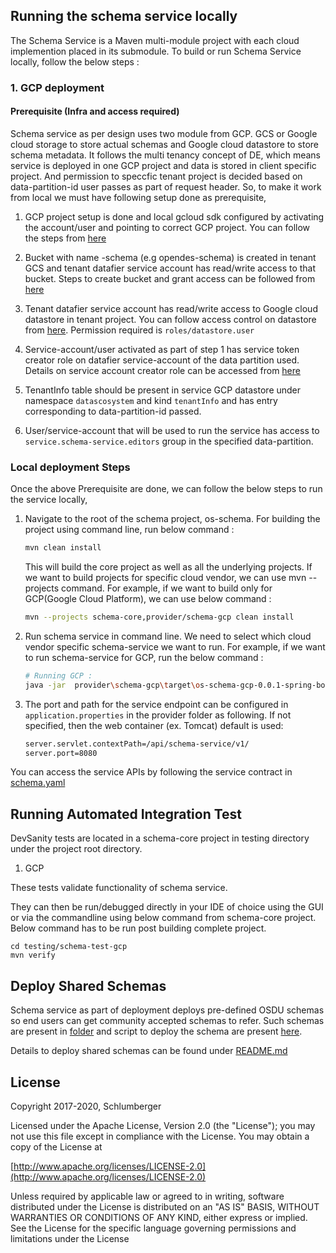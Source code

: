 ## Running the schema service locally

The Schema Service is a Maven multi-module project with each cloud implemention placed in its submodule. To build or run Schema Service locally, follow the below steps :

### 1. GCP deployment

#### Prerequisite (Infra and access required) 

Schema service as per design uses two module from GCP. GCS or Google cloud storage to store actual schemas and Google cloud datastore to store schema metadata. It follows the multi tenancy 
concept of DE, which means service is deployed in one GCP project and data is stored in client specific project. And permission to speccfic tenant project is decided based on data-partition-id user passes
as part of request header. So, to make it work from local we must have following setup done as prerequisite,

1. GCP project setup is done and local gcloud sdk configured by activating the account/user and pointing to correct GCP project. You can follow the steps from [here](https://cloud.google.com/deployment-manager/docs/step-by-step-guide/installation-and-setup)

2. Bucket with name <project-id>-schema (e.g opendes-schema) is created in tenant GCS and tenant datafier service account has read/write access to that bucket. Steps to create bucket and grant access can be followed from [here](https://cloud.google.com/storage/docs/creating-buckets)

3. Tenant datafier service account has read/write access to Google cloud datastore in tenant project. You can follow access control on datastore from [here](https://cloud.google.com/datastore/docs/access/iam). Permission required is ```roles/datastore.user```

4. Service-account/user activated as part of step 1 has service token creator role on datafier service-account of the data partition used. Details on service account creator role can be accessed from [here](https://cloud.google.com/iam/docs/service-accounts#the_service_account_token_creator_role)

5. TenantInfo table should be present in service GCP datastore under namespace ```datascosystem``` and kind ```tenantInfo``` and has entry corresponding to data-partition-id passed. 

6. User/service-account that will be used to run the service has access to ```service.schema-service.editors``` group in the specified data-partition.

### Local deployment Steps

Once the above Prerequisite are done, we can follow the below steps to run the service locally,

1. Navigate to the root of the schema project, os-schema. For building the project using command line, run below command :
    ```bash
    mvn clean install
    ```
    This will build the core project as well as all the underlying projects. If we want  to build projects for specific cloud vendor, we can use mvn --projects command. For example, if we want to build only for GCP(Google Cloud Platform), we can use below command :
    ```bash
    mvn --projects schema-core,provider/schema-gcp clean install
    ```
2. Run schema service in command line. We need to select which cloud vendor specific schema-service we want to run. For example, if we want to run schema-service for GCP, run the below command : 
    ```bash 
    # Running GCP : 
    java -jar  provider\schema-gcp\target\os-schema-gcp-0.0.1-spring-boot.jar
3. The port and path for the service endpoint can be configured in ```application.properties``` in the provider folder as following. If not specified, then  the web container (ex. Tomcat) default is used: 
    ```bash
    server.servlet.contextPath=/api/schema-service/v1/
    server.port=8080
    ```

You can access the service APIs by following the service contract in [schema.yaml](https://dev.azure.com/slb-des-ext-collaboration/open-data-ecosystem/_git/os-schema?path=%2Fdocs%2Fapi%2Fschema.yaml) 

## Running Automated Integration Test
DevSanity tests are located in a schema-core project in testing directory under the project root directory.

1. GCP

These tests validate functionality of schema service. 

They can then be run/debugged directly in your IDE of choice using the GUI or via the commandline using below command from schema-core project.
Below command has to be run post building complete project.
    

    cd testing/schema-test-gcp
    mvn verify


## Deploy Shared Schemas
Schema service as part of deployment deploys pre-defined OSDU schemas so end users can get community accepted schemas to refer. Such schemas are present in [folder](https://dev.azure.com/slb-des-ext-collaboration/open-data-ecosystem/_git/os-schema?path=%2Fdeployments%2Fshared-schemas%2Fosdu) and script to deploy the schema are present [here](https://dev.azure.com/slb-des-ext-collaboration/open-data-ecosystem/_git/os-schema?path=%2Fdeployments%2Fscripts). 

Details to deploy shared schemas can be found under [README.md](deployments/shared-schemas/README.md)
    


## License
Copyright 2017-2020, Schlumberger

Licensed under the Apache License, Version 2.0 (the "License");
you may not use this file except in compliance with the License.
You may obtain a copy of the License at 

[http://www.apache.org/licenses/LICENSE-2.0](http://www.apache.org/licenses/LICENSE-2.0)

Unless required by applicable law or agreed to in writing, software
distributed under the License is distributed on an "AS IS" BASIS,
WITHOUT WARRANTIES OR CONDITIONS OF ANY KIND, either express or implied.
See the License for the specific language governing permissions and
limitations under the License